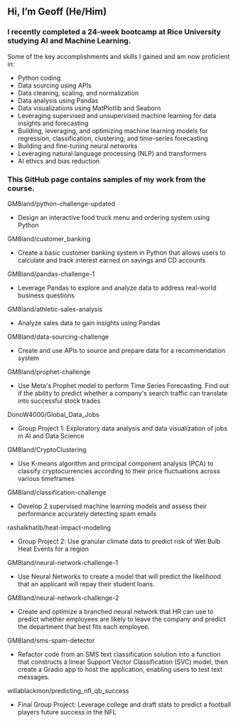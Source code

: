 ## Hi, I’m Geoff (He/Him)
### I recently completed a 24-week bootcamp at Rice University studying AI and Machine Learning. 
Some of the key accomplishments and skills I gained and am now proficient in:
- Python coding
- Data sourcing using APIs
- Data cleaning, scaling, and normalization
- Data analysis using Pandas
- Data visualizations using MatPlotlib and Seaborn
- Leveraging supervised and unsupervised machine learning for data insights and forecasting
- Building, leveraging, and optimizing machine learning models for regression, classification, clustering, and time-series forecasting
- Building and fine-tuning neural networks
- Leveraging natural language processing (NLP) and transformers
- AI ethics and bias reduction

### This GitHub page contains samples of my work from the course. 
    

GM8land/python-challenge-updated
- Design an interactive food truck menu and ordering system using Python
  

GM8land/customer_banking
- Create a basic customer banking system in Python that allows users to calculate and track interest earned on savings and CD accounts 


GM8land/pandas-challenge-1
- Leverage Pandas to explore and analyze data to address real-world business questions
  

GM8land/athletic-sales-analysis
- Analyze sales data to gain insights using Pandas


GM8land/data-sourcing-challenge
- Create and use APIs to source and prepare data for a recommendation system


GM8land/prophet-challenge
- Use Meta's Prophet model to perform Time Series Forecasting. Find out if the ability to predict whether a company's search traffic can translate into successful stock trades


DonoW4000/Global_Data_Jobs
- Group Project 1: Exploratory data analysis and data visualization of jobs in AI and Data Science
  
GM8land/CryptoClustering
- Use K-means algorithm and principal component analysis (PCA) to classify cryptocurrencies according to their price fluctuations across various timeframes


GM8land/classification-challenge
- Develop 2 supervised machine learning models and assess their performance accurately detecting spam emails


rashalkhatib/heat-impact-modeling
- Group Project 2: Use granular climate data to predict risk of Wet Bulb Heat Events for a region
  

GM8land/neural-network-challenge-1
- Use Neural Networks to create a model that will predict the likelihood that an applicant will repay their student loans.


GM8land/neural-network-challenge-2
- Create and optimize a branched neural network that HR can use to predict whether employees are likely to leave the company and predict the department that best fits each employee.


GM8land/sms-spam-detector
- Refactor code from an SMS text classification solution into a function that constructs a linear Support Vector Classification (SVC) model, then create a Gradio app to host the application, enabling users to test text messages.


willablackmon/predicting_nfl_qb_success
- Final Group Project: Leverage college and draft stats to predict a football players future success in the NFL





<!---
GM8land/GM8land is a ✨ special ✨ repository because its `README.md` (this file) appears on your GitHub profile.
You can click the Preview link to take a look at your changes.
--->
